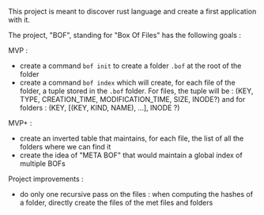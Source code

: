 This project is meant to discover rust language and create a first application with it.

The project, "BOF", standing for "Box Of Files" has the following goals :

MVP : 
- create a command `bof init` to create a folder `.bof` at the root of the folder
- create a command  `bof index` which will create, for each file of the folder, a tuple stored in the `.bof` folder. For files, the tuple will be : (KEY, TYPE, CREATION_TIME, MODIFICATION_TIME, SIZE, INODE?) and for folders : (KEY, [(KEY, KIND, NAME), …], INODE ?)

MVP+ :
- create an inverted table that maintains, for each file, the list of all the folders where we can find it
- create the idea of "META BOF" that would maintain a global index of multiple BOFs

Project improvements : 
- do only one recursive pass on the files : when computing the hashes of a folder, directly create the files of the met files and folders